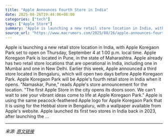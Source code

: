 ```yaml
---
title: "Apple Announces Fourth Store in India"
date: 2025-08-26T19:44:06+08:00
categories: ["tech"]
tags: ["Apple Store"]
summary: "Apple is launching a new retail store location in India, with Apple Koregaon Park set to open on Thursday, September 4 at 1:00 p.m. local time. Apple Koregaon Park is located in Pune, in the state of "
source_url: "https://www.macrumors.com/2025/08/26/apple-announces-fourth-store-in-india/"
---
```


Apple is launching a new retail store location in India, with Apple Koregaon Park set to open on Thursday, September 4 at 1:00 p.m. local time. Apple Koregaon Park is located in Pune, in the state of Maharashtra. Apple already has two retail store locations that are operational in India, including one in Mumbai and one in New Delhi. Earlier this week, Apple announced a third store located in Bengaluru, which will open two days before Apple Koregaon Park. Apple Koregaon Park will be Apple's fourth retail store in India when it opens. "Namaskar, Pune," reads Apple's store announcement for the location. "The first Apple Store in the city opens its doors soon. We can't wait to see your vibrant ideas come to life at Apple Koregaon Park." Apple is using the same peacock-feathered Apple logo for Apple Koregaon Park that it is using for the Hebbal store in Bengaluru, with a wallpaper available from Apple's website. Apple launched its first two stores in India back in 2023, after launching the ...

---

*来源: [原文链接](https://www.macrumors.com/2025/08/26/apple-announces-fourth-store-in-india/)*
